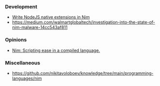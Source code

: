 ### Development

- [Write NodeJS native extensions in Nim](https://github.com/andi23rosca/napi-nim)
- https://medium.com/walmartglobaltech/investigation-into-the-state-of-nim-malware-14cc543af811


### Opinions

- [Nim: Scripting ease in a compiled language.](https://www.junglecoder.com/blog/nim-early-report)

### Miscellaneous

- https://github.com/nikitavoloboev/knowledge/tree/main/programming-languages/nim